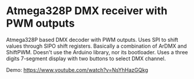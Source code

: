 # Atmega328P DMX receiver with PWM outputs
Atmega328P based DMX decoder with PWM outputs. Uses SPI to shift values through SIPO shift registers. Basically a combination of ArDMX and ShiftPWM. Doesn't use the Arduino library, nor its bootloader. Uses a three digits 7-segment display with two buttons to select DMX channel.

Demo: https://www.youtube.com/watch?v=NsYhHazGQkg
